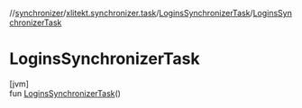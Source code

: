 //[synchronizer](../../../index.md)/[xlitekt.synchronizer.task](../index.md)/[LoginsSynchronizerTask](index.md)/[LoginsSynchronizerTask](-logins-synchronizer-task.md)

# LoginsSynchronizerTask

[jvm]\
fun [LoginsSynchronizerTask](-logins-synchronizer-task.md)()
